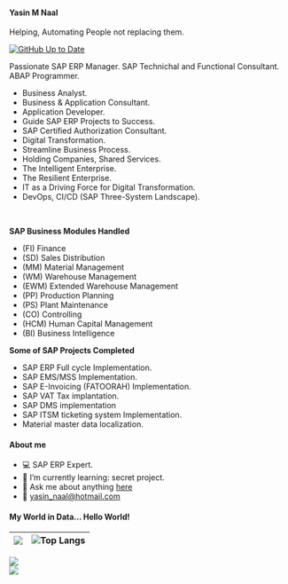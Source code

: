 

#### Yasin M Naal
Helping, Automating People not replacing them.

[![GitHub Up to Date](https://github.com/yasinnaal/yn-github-markdown-cheatsheet/actions/workflows/rep-actions.yml/badge.svg)](https://github.com/yasinnaal/yn-github-markdown-cheatsheet/actions/workflows/rep-actions.yml)

Passionate SAP ERP Manager. SAP Technichal and Functional Consultant. ABAP Programmer. <br>

- Business Analyst.
- Business & Application Consultant.
- Application Developer.
- Guide SAP ERP Projects to Success.
- SAP Certified Authorization Consultant.
- Digital Transformation.
- Streamline Business Process.
- Holding Companies, Shared Services.
- The Intelligent Enterprise.
- The Resilient Enterprise.
- IT as a Driving Force for Digital Transformation.
- DevOps, CI/CD (SAP Three-System Landscape).


<br>

**SAP Business Modules Handled**<br>
- (FI) Finance
- (SD) Sales Distribution
- (MM) Material Management 
- (WM) Warehouse Management
- (EWM) Extended Warehouse Management 
- (PP) Production Planning
- (PS) Plant Maintenance
- (CO) Controlling
- (HCM) Human Capital Management
- (BI) Business Intelligence

**Some of SAP Projects Completed**<br>

- SAP ERP Full cycle Implementation.
- SAP EMS/MSS Implementation.
- SAP E-Invoicing (FATOORAH) Implementation.
- SAP VAT Tax implantation.
- SAP DMS implementation
- SAP ITSM ticketing system Implementation.
- Material master data localization. 

#### About me
 
- :computer: SAP ERP Expert.
- :rocket: I’m currently learning: secret project.
- 💬 Ask me about anything [here](https://github.com/yasinnaal/yasinnaal/issues)
- :email: yasin_naal@hotmail.com 


#### My World in Data... Hello World!

|![](https://github-readme-stats.vercel.app/api?username=yasinnaal&&show_icons=true&theme=buefy&hide_border=true)|![Top Langs](https://github-readme-stats.vercel.app/api/top-langs/?username=yasinnaal&layout=compact&hide_border=true)|
|---|---|


<a href="https://people.sap.com/yasin.n#overview" rel="nofollow">
<img src="https://devrel-tools-prod-scn-badges-srv.cfapps.eu10.hana.ondemand.com/activity/yasin.n?png=true" /> </a>
<br>
<a href="https://people.sap.com/yasin.n#overview" rel="nofollow">
<img src="https://devrel-tools-prod-scn-badges-srv.cfapps.eu10.hana.ondemand.com/showcaseBadges/yasin.n?png=true" /> </a>
